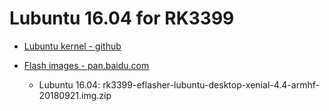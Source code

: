 # Lubuntu 16.04 for RK3399

- [Lubuntu kernel  - github](https://github.com/friendlyarm/kernel-rockchip)

- [Flash images - pan.baidu.com](https://pan.baidu.com/s/1rZmMQEQL1tu15R6IeYrksw)
    - Lubuntu 16.04: rk3399-eflasher-lubuntu-desktop-xenial-4.4-armhf-20180921.img.zip
